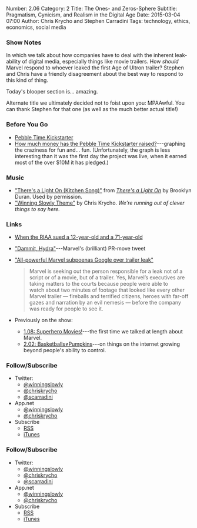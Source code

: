 Number: 2.06
Category: 2
Title: The Ones- and Zeros-Sphere
Subtitle: Pragmatism, Cynicism, and Realism in the Digital Age
Date: 2015-03-04 07:00
Author: Chris Krycho and Stephen Carradini
Tags: technology, ethics, economics, social media

### Show Notes

In which we talk about how companies have to deal with the inherent leak-ability of digital media, especially things like movie trailers. How *should* Marvel respond to whoever leaked the first Age of Ultron trailer? Stephen and Chris have a friendly disagreement about the best way to respond to this kind of thing.

Today's blooper section is... amazing.

Alternate title we ultimately decided not to foist upon you: MPAAwful. You can thank Stephen for that one (as well as the much better actual title!)

### Before You Go

  - [Pebble Time Kickstarter](https://www.kickstarter.com/projects/597507018/pebble-time-awesome-smartwatch-no-compromises)
  - [How much money has the Pebble Time Kickstarter raised?](https://pebbletimetracker.herokuapp.com)---graphing the craziness for fun and... fun. (Unfortunately, the graph is less interesting than it was the first day the project was live, when it earned most of the over $10M it has pledged.)

### Music

  - ["There's a Light On (Kitchen Song)"](http://brooklyndoran.bandcamp.com/track/theres-a-light-on-kitchen-song) from [_There's a Light On_](http://brooklyndoran.bandcamp.com/album/theres-a-light-on) by Brooklyn Duran. Used by permission.
  - ["Winning Slowly Theme"](https://soundcloud.com/chriskrycho/winning-slowly) by Chris Krycho. *We're running out of clever things to say here.*

### Links

  - [When the RIAA sued a 12-year-old and a 71-year-old](https://www.techdirt.com/articles/20030909/0116235.shtml)
  - ["Dammit, Hydra"](https://twitter.com/marvel/status/525071656306626560)---Marvel's (brilliant) PR-move tweet
  - ["All-powerful Marvel subpoenas Google over trailer leak"](http://www.washingtonpost.com/blogs/style-blog/wp/2014/11/07/all-powerful-marvel-subpoenas-google-over-trailer-leak/)
    > Marvel is seeking out the person responsible for a leak not of a script or of a movie, but of a trailer. Yes, Marvel’s executives are taking matters to the courts because people were able to watch about two minutes of footage that looked like every other Marvel trailer — fireballs and terrified citizens, heroes with far-off gazes and narration by an evil nemesis — before the company was ready for people to see it.

  - Previously on the show: 
      - [1.08: Superhero Movies!](http://www.winningslowly.org/2014/08/superhero-movies/)---the first time we talked at length about Marvel.
      - [2.02: Basketballs≠Pumpkins](http://www.winningslowly.org/2015/02/basketballs-pumpkins/)---on things on the internet growing beyond people's ability to control.

### Follow/Subscribe

  - Twitter:
      + [@winningslowly](//www.twitter.com/winningslowly)
      + [@chriskrycho](//www.twitter.com/chriskrycho)
      + [@scarradini](//www.twitter.com/scarradini)
  - App.net
      + [@winningslowly](//alpha.app.net/winningslowly)
      + [@chriskrycho](//alpha.app.net/chriskrycho)
  - Subscribe
      + [RSS](//www.winningslowly.org/feed.xml)
      + [iTunes](//itunes.apple.com/us/podcast/winning-slowly/id807603957?mt=2)

### Follow/Subscribe

  - Twitter:
      + [@winningslowly](//www.twitter.com/winningslowly)
      + [@chriskrycho](//www.twitter.com/chriskrycho)
      + [@scarradini](//www.twitter.com/scarradini)
  - App.net
      + [@winningslowly](//alpha.app.net/winningslowly)
      + [@chriskrycho](//alpha.app.net/chriskrycho)
  - Subscribe
      + [RSS](//www.winningslowly.org/feed.xml)
      + [iTunes](//itunes.apple.com/us/podcast/winning-slowly/id807603957?mt=2)

